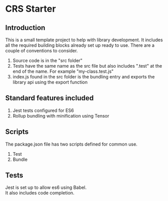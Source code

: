 # CRS Starter

## Introduction

This is a small template project to help with library development.
It includes all the required building blocks already set up ready to use.
There are a couple of conventions to consider.

1. Source code is in the "src folder"
1. Tests have the same name as the src file but also includes ".test" at the end of the name. For example "my-class.test.js"
1. index.js found in the src folder is the bundling entry and exports the library api using the export function

## Standard features included

1. Jest tests configured for ES6
1. Rollup bundling with minification using Tensor
 
## Scripts

The package.json file has two scripts defined for common use.

1. Test
1. Bundle

## Tests

Jest is set up to allow es6 using Babel.  
It also includes code completion.